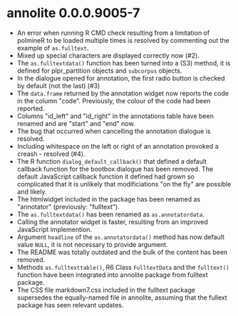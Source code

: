 annolite 0.0.0.9005-7
=====================

* An error when running R CMD check resulting from a limitation of polmineR to be loaded multiple times is resolved by commenting out the example of `as.fulltext`.
* Mixed up special characters are displayed correctly now (#2).
* The `as.fulltextdata()` function has been turned into a (S3) method, it is defined for plpr_partition objects and `subcorpus` objects.
* In the dialogue opened for annotation, the first radio button is checked by default (not the last) (#3)
* The `data.frame` returned by the annotation widget now reports the code in the column "code". Previously, the colour of the code had been reported.
* Columns "id_left" and "id_right" in the annotations table have been renamed and are "start" and "end" now.
* The bug that occurred when cancelling the annotation dialogue is resolved.
* Including whitespace on the left or right of an annotation provoked a creash - resolved (#4).
* The R function `dialog_default_callback()` that defined a default callback function for the bootbox dialogue has been removed. The default JavaScript callback function it defined had grown so complicated that it is unlikely that modificiations "on the fly" are possible and likely.
* The htmlwidget included in the package has been renamed as "annotator" (previously: "fulltext").
* The `as.fulltextdata()` has been renamed as `as.annotatordata`.
* Calling the annotator widget is faster, resulting from an improved JavaScript implemention.
* Argument `headline` of the `as.annotatordata()` method has now default value `NULL`, it is not necessary to provide argument.
* The README was totally outdated and the bulk of the content has been removed.
* Methods `as.fulltexttable()`, R6 Class `FulltextData` and the `fulltext()` function have been integrated into annolite package from fulltext package.
* The CSS file markdown7.css included in the fulltext package supersedes the equally-named file in annolite, assuming that the fullext package has seen relevant updates.


